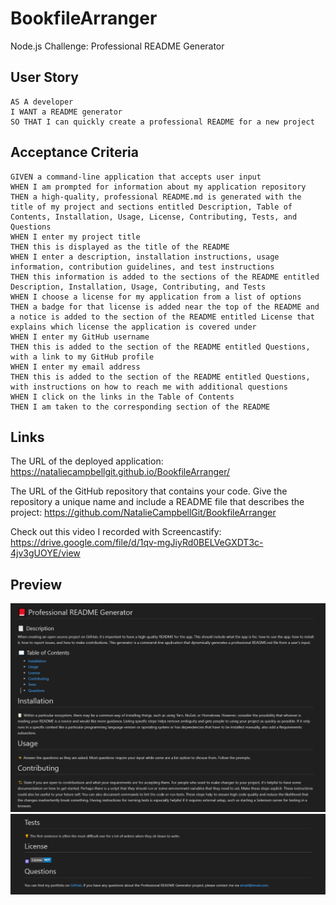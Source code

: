 # BookfileArranger
Node.js Challenge: Professional README Generator

## User Story

```
AS A developer
I WANT a README generator
SO THAT I can quickly create a professional README for a new project
```

## Acceptance Criteria

```
GIVEN a command-line application that accepts user input
WHEN I am prompted for information about my application repository
THEN a high-quality, professional README.md is generated with the title of my project and sections entitled Description, Table of Contents, Installation, Usage, License, Contributing, Tests, and Questions
WHEN I enter my project title
THEN this is displayed as the title of the README
WHEN I enter a description, installation instructions, usage information, contribution guidelines, and test instructions
THEN this information is added to the sections of the README entitled Description, Installation, Usage, Contributing, and Tests
WHEN I choose a license for my application from a list of options
THEN a badge for that license is added near the top of the README and a notice is added to the section of the README entitled License that explains which license the application is covered under
WHEN I enter my GitHub username
THEN this is added to the section of the README entitled Questions, with a link to my GitHub profile
WHEN I enter my email address
THEN this is added to the section of the README entitled Questions, with instructions on how to reach me with additional questions
WHEN I click on the links in the Table of Contents
THEN I am taken to the corresponding section of the README
```
## Links

The URL of the deployed application: https://nataliecampbellgit.github.io/BookfileArranger/

The URL of the GitHub repository that contains your code. Give the repository a unique name and include a README file that describes the project: https://github.com/NatalieCampbellGit/BookfileArranger

Check out this video I recorded with Screencastify: https://drive.google.com/file/d/1qv-mgJiyRd0BELVeGXDT3c-4jv3gUOYE/view

## Preview 
![image1](./images/readme1.PNG)
![image2](./images/readme2.PNG)
